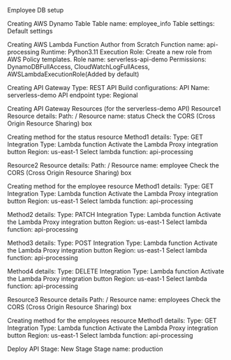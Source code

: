 Employee DB setup

Creating AWS Dynamo Table
Table name: employee_info
Table settings: Default settings


Creating AWS Lambda Function
Author from Scratch
Function name: api-processing
Runtime: Python3.11
Execution Role: Create a new role from AWS Policy templates.
Role name: serverless-api-demo 
Permissions: DynamoDBFullAccess, CloudWatchLogFullAcess, AWSLambdaExecutionRole(Added by default)

Creating API Gateway
Type: REST API
Build configurations:
API Name: serverless-demo
API endpoint type: Regional

Creating API Gateway Resources (for the serverless-demo API)
Resource1
Resource details:
Path: /
Resource name: status
Check the CORS (Cross Origin Resource Sharing) box 

Creating method for the status resource
Method1 details:
Type: GET
Integration Type: Lambda function
Activate the Lambda Proxy integration button
Region: us-east-1
Select lambda function: api-processing

Resource2
Resource details:
Path: /
Resource name: employee
Check the CORS (Cross Origin Resource Sharing) box 

Creating method for the employee resource
Method1 details:
Type: GET
Integration Type: Lambda function
Activate the Lambda Proxy integration button
Region: us-east-1
Select lambda function: api-processing

Method2 details:
Type: PATCH
Integration Type: Lambda function
Activate the Lambda Proxy integration button
Region: us-east-1
Select lambda function: api-processing

Method3 details:
Type: POST
Integration Type: Lambda function
Activate the Lambda Proxy integration button
Region: us-east-1
Select lambda function: api-processing

Method4 details:
Type: DELETE
Integration Type: Lambda function
Activate the Lambda Proxy integration button
Region: us-east-1
Select lambda function: api-processing

Resource3
Resource details
Path: /
Resource name: employees
Check the CORS (Cross Origin Resource Sharing) box 

Creating method for the employees resource
Method1 details:
Type: GET
Integration Type: Lambda function
Activate the Lambda Proxy integration button
Region: us-east-1
Select lambda function: api-processing

Deploy API
Stage: New Stage
Stage name: production